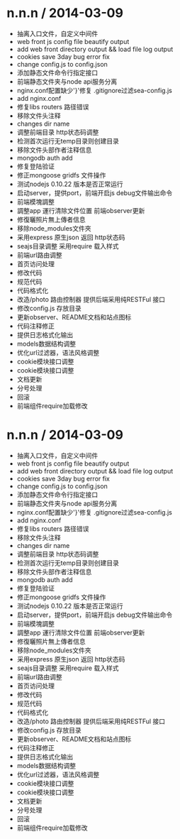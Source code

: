 
n.n.n / 2014-03-09 
==================

 * 抽离入口文件，自定义中间件
 * web front js config file beautify output
 * add web front directory output && load file log output
 * cookies save 3day bug error fix
 * change config.js to config.json
 * 添加静态文件命令行指定接口
 * 前端静态文件夹与node api服务分离
 * nginx.conf配置缺少'}'修复 .gitignore过滤sea-config.js
 * add nginx.conf
 * 修复libs routers 路径错误
 * 移除文件头注释
 * changes dir name
 * 调整前端目录 http状态码调整
 * 检测首次运行无temp目录则创建目录
 * 移除文件头部作者注释信息
 * mongodb auth add
 * 修复登陆验证
 * 修正mongoose gridfs 文件操作
 * 测试nodejs 0.10.22 版本是否正常运行
 * 启动server，提供port，前端开启js debug文件输出命令
 * 前端模塊調整
 * 調整app 運行清除文件位置 前端observer更新
 * 修復曬照片無上傳者信息
 * 移除node_modules文件夾
 * 采用express 原生json 返回 http状态码
 * seajs目录调整  采用require 载入样式
 * 前端url路由调整
 * 首页访问处理
 * 修改代码
 * 规范代码
 * 代码格式化
 * 改造/photo 路由控制器 提供后端采用纯RESTFul 接口
 * 修改config.js 存放目录
 * 更新observer、README文档和站点图标
 * 代码注释修正
 * 提供日志格式化输出
 * models数据结构调整
 * 优化url过滤器，语法风格调整
 * cookie模块接口调整
 * cookie模块接口调整
 * 文档更新
 * 分号处理
 * 回滚
 * 前端组件require加载修改

n.n.n / 2014-03-09 
==================

 * 抽离入口文件，自定义中间件
 * web front js config file beautify output
 * add web front directory output && load file log output
 * cookies save 3day bug error fix
 * change config.js to config.json
 * 添加静态文件命令行指定接口
 * 前端静态文件夹与node api服务分离
 * nginx.conf配置缺少'}'修复 .gitignore过滤sea-config.js
 * add nginx.conf
 * 修复libs routers 路径错误
 * 移除文件头注释
 * changes dir name
 * 调整前端目录 http状态码调整
 * 检测首次运行无temp目录则创建目录
 * 移除文件头部作者注释信息
 * mongodb auth add
 * 修复登陆验证
 * 修正mongoose gridfs 文件操作
 * 测试nodejs 0.10.22 版本是否正常运行
 * 启动server，提供port，前端开启js debug文件输出命令
 * 前端模塊調整
 * 調整app 運行清除文件位置 前端observer更新
 * 修復曬照片無上傳者信息
 * 移除node_modules文件夾
 * 采用express 原生json 返回 http状态码
 * seajs目录调整  采用require 载入样式
 * 前端url路由调整
 * 首页访问处理
 * 修改代码
 * 规范代码
 * 代码格式化
 * 改造/photo 路由控制器 提供后端采用纯RESTFul 接口
 * 修改config.js 存放目录
 * 更新observer、README文档和站点图标
 * 代码注释修正
 * 提供日志格式化输出
 * models数据结构调整
 * 优化url过滤器，语法风格调整
 * cookie模块接口调整
 * cookie模块接口调整
 * 文档更新
 * 分号处理
 * 回滚
 * 前端组件require加载修改
